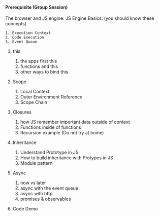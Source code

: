 #### Prerequisite (Group Session) 
 The browser and JS engine:
 JS Engine Basics: (you should know these concepts)
   
    1. Execution Context
    2. Code Execution
    3. Event Queue
    
1. this

    1. the apps first this
    2. functions and this
    3. other ways to bind this
2. Scope

    1. Local Context
    2. Outer Environment Reference
    3. Scope Chain
3. Closures

    1. how JS remember important data outside of context
    2. Functions inside of functions
    3. Recursion example (Do not try at home)
4. Inheritance

    1. Understand Prototype in JS
    2. How to build inheritance with Protypes in JS
    3. Module pattern
5. Async

    1. now vs later
    2. async with the event queue
    3. async with http
    4. promises & observables
6. Code Demo

